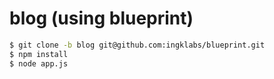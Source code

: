 
# blog (using blueprint)

```bash
$ git clone -b blog git@github.com:ingklabs/blueprint.git
$ npm install
$ node app.js
```